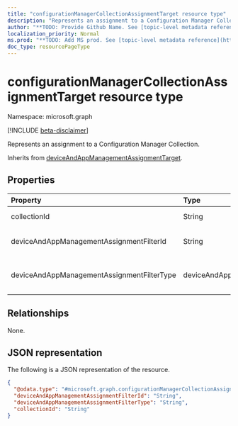 ```yaml
---
title: "configurationManagerCollectionAssignmentTarget resource type"
description: "Represents an assignment to a Configuration Manager Collection."
author: "**TODO: Provide Github Name. See [topic-level metadata reference](https://msgo.azurewebsites.net/add/document/guidelines/metadata.html#topic-level-metadata)**"
localization_priority: Normal
ms.prod: "**TODO: Add MS prod. See [topic-level metadata reference](https://msgo.azurewebsites.net/add/document/guidelines/metadata.html#topic-level-metadata)**"
doc_type: resourcePageType
---
```


# configurationManagerCollectionAssignmentTarget resource type

Namespace: microsoft.graph

[!INCLUDE [beta-disclaimer](../../includes/beta-disclaimer.md)]

Represents an assignment to a Configuration Manager Collection.


Inherits from [deviceAndAppManagementAssignmentTarget](../resources/deviceandappmanagementassignmenttarget.md).

## Properties
|Property|Type|Description|
|:---|:---|:---|
|collectionId|String|The collection Id that is the target of the assignment.|
|deviceAndAppManagementAssignmentFilterId|String|The Id of the filter for the target assignment. Inherited from [deviceAndAppManagementAssignmentTarget](../resources/deviceandappmanagementassignmenttarget.md).|
|deviceAndAppManagementAssignmentFilterType|deviceAndAppManagementAssignmentFilterType|The type of filter of the target assignment i.e. Exclude or Include. Inherited from [deviceAndAppManagementAssignmentTarget](../resources/deviceandappmanagementassignmenttarget.md). Possible values are: `none`, `include`, `exclude`.|

## Relationships
None.

## JSON representation
The following is a JSON representation of the resource.
<!-- {
  "blockType": "resource",
  "@odata.type": "microsoft.graph.configurationManagerCollectionAssignmentTarget"
}
-->
``` json
{
  "@odata.type": "#microsoft.graph.configurationManagerCollectionAssignmentTarget",
  "deviceAndAppManagementAssignmentFilterId": "String",
  "deviceAndAppManagementAssignmentFilterType": "String",
  "collectionId": "String"
}
```

